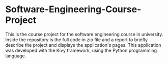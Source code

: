 # Software-Engineering-Course-Project
This is the course project for the software engineering course in university. Inside the repository is the full code in zip file and a report to briefly describe the project and displays the application's pages. This application was developed with the Kivy framework, using the Python programming language. 
